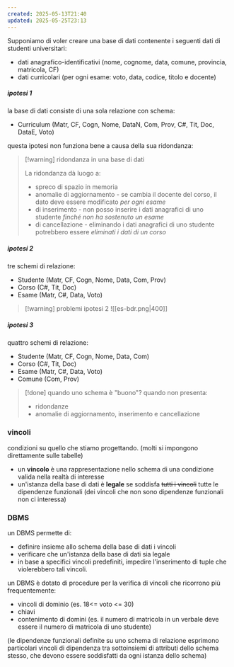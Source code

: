 ```yaml
---
created: 2025-05-13T21:40
updated: 2025-05-25T23:13
---
```

Supponiamo di voler creare una base di dati contenente i seguenti dati di studenti universitari:
- dati anagrafico-identificativi (nome, cognome, data, comune, provincia, matricola, CF)
- dati curricolari (per ogni esame: voto, data, codice, titolo e docente)
##### ipotesi 1
la base di dati consiste di una sola relazione con schema:
- Curriculum (Matr, CF, Cogn, Nome, DataN, Com, Prov, C#, Tit, Doc, DataE, Voto)
 
questa ipotesi non funziona bene a causa della sua ridondanza: 
>[!warning] ridondanza in una base di dati 
> 
> La ridondanza dà luogo a:
> - spreco di spazio in memoria
> - anomalie di aggiornamento - se cambia il docente del corso, il dato deve essere modificato *per ogni esame*
> - di inserimento - non posso inserire i dati anagrafici di uno studente *finché non ha sostenuto un esame*
> - di cancellazione - eliminando i dati anagrafici di uno studente potrebbero essere *eliminati i dati di un corso*

##### ipotesi 2
tre schemi di relazione:
- Studente (Matr, CF, Cogn, Nome, Data, Com, Prov)
- Corso (C#, Tit, Doc)
- Esame (Matr, C#, Data, Voto)

>[!warning] problemi ipotesi 2
>![[es-bdr.png|400]]

##### ipotesi 3
quattro schemi di relazione:
- Studente (Matr, CF, Cogn, Nome, Data, Com)
-  Corso (C#, Tit, Doc)
- Esame (Matr, C#, Data, Voto)
- Comune (Com, Prov)

>[!done] quando uno schema è "buono"?
>quando non presenta:
>- ridondanze
>- anomalie di aggiornamento, inserimento e cancellazione
### vincoli
condizioni su quello che stiamo progettando.
(molti si impongono direttamente sulle tabelle)
- un **vincolo** è una rappresentazione nello schema di una condizione valida nella realtà di interesse
- un'istanza della base di dati è **legale** se soddisfa ~~tutti i vincoli~~ tutte le dipendenze funzionali (dei vincoli che non sono dipendenze funzionali non ci interessa)

### DBMS
un DBMS permette di:
- definire insieme allo schema della base di dati i vincoli
- verificare che un'istanza della base di dati sia legale
- in base a specifici vincoli predefiniti, impedire l'inserimento di tuple che violerebbero tali vincoli.

un DBMS è dotato di procedure per la verifica di vincoli che ricorrono più frequentemente:
- vincoli di dominio (es. 18<= voto <= 30)
- chiavi
- contenimento di domini (es. il numero di matricola in un verbale deve essere il numero di matricola di uno studente)

(le dipendenze funzionali definite su uno schema di relazione esprimono particolari vincoli di dipendenza tra sottoinsiemi di attributi dello schema stesso, che devono essere soddisfatti da ogni istanza dello schema)